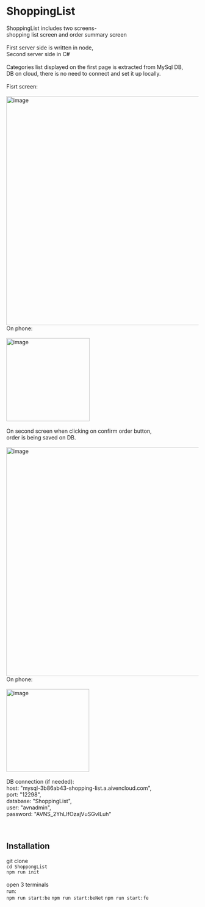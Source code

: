 # ShoppingList

ShoppingList includes two screens- <br />
shopping list screen and order summary screen <br />
<br />
First server side is written in node, <br />
Second server side in C# <br />
<br />
Categories list displayed on the first page is extracted from MySql DB, <br />
DB on cloud, there is no need to connect and set it up locally. <br /> <br />
Fisrt screen:
<br />
<br />
<img width="600" alt="image" src="https://github.com/ShaharShimoni/ShoppingList/assets/57682267/b527194c-8d2b-47fb-8bda-4ad5617bbc2e">  <br />
On phone: 
<br />
<br />
<img width="218" alt="image" src="https://github.com/ShaharShimoni/ShoppingListFix/assets/57682267/42829065-24aa-417a-abee-ef9a14b796bb">
<br />
<br />
On second screen when clicking on confirm order button, <br />
order is being saved on DB. <br /> <br />
<img width="600" alt="image" src="https://github.com/ShaharShimoni/ShoppingList/assets/57682267/6e3f6762-5eb3-49f3-ba22-4998f53b84b7">
<br />
On phone:
<br />
<br />
<img width="217" alt="image" src="https://github.com/ShaharShimoni/ShoppingListFix/assets/57682267/fe2d3712-28c8-4463-af34-a749367c3e34">
<br />
<br />
DB connection (if needed): <br />
host: "mysql-3b86ab43-shopping-list.a.aivencloud.com", <br />
port: "12298", <br />
database: "ShoppingList", <br />
user: "avnadmin", <br />
password: "AVNS_2YhLIfOzajVuSGvILuh" <br />
<br />
<br />

## Installation

git clone <br />
`cd ShoppongList` <br />
`npm run init` <br />
<br />
open 3 terminals <br />
run: <br />
`npm run start:be`
`npm run start:beNet`
`npm run start:fe`
